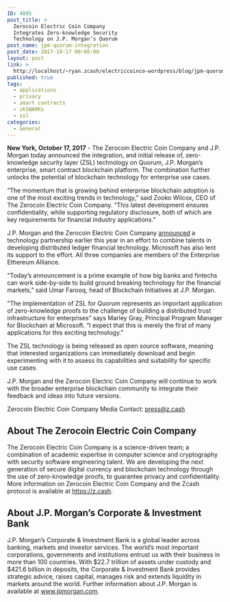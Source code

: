 ```yaml
---
ID: 4895
post_title: >
  Zerocoin Electric Coin Company
  Integrates Zero-knowledge Security
  Technology on J.P. Morgan’s Quorum
post_name: jpm-quorum-integration
post_date: 2017-10-17 00:00:00
layout: post
link: >
  http://localhost/~ryan.zcash/electriccoinco-wordpress/blog/jpm-quorum-integration/
published: true
tags:
  - applications
  - privacy
  - smart contracts
  - zkSNARKs
  - zsl
categories:
  - General
---
```

<p><strong>New York, October 17, 2017</strong> - The Zerocoin Electric Coin Company and J.P. Morgan today announced the integration, and initial release of, zero-knowledge security layer (ZSL) technology on Quorum, J.P. Morgan’s enterprise, smart contract blockchain platform. The combination further unlocks the potential of blockchain technology for enterprise use cases.</p>
<p>“The momentum that is growing behind enterprise blockchain adoption is one of the most exciting trends in technology,” said Zooko Wilcox, CEO of The Zerocoin Electric Coin Company. “This latest development ensures confidentiality, while supporting regulatory disclosure, both of which are key requirements for financial industry applications.”</p>
<p>J.P. Morgan and the Zerocoin Electric Coin Company <a class="reference external" href="/blog/zsl-quorum/">announced</a> a technology partnership earlier this year in an effort to combine talents in developing distributed ledger financial technology. Microsoft has also lent its support to the effort. All three companies are members of the Enterprise Ethereum Alliance.</p>
<p>"Today’s announcement is a prime example of how big banks and fintechs can work side-by-side to build ground breaking technology for the financial markets,” said Umar Farooq, head of Blockchain Initiatives at J.P. Morgan.</p>
<p>"The implementation of ZSL for Quorum represents an important application of zero-knowledge proofs to the challenge of building a distributed trust infrastructure for enterprises” says Marley Gray, Principal Program Manager for Blockchain at Microsoft. “I expect that this is merely the first of many applications for this exciting technology."</p>
<p>The ZSL technology is being released as open source software, meaning that interested organizations can immediately download and begin experimenting with it to assess its capabilities and suitability for specific use cases.</p>
<p>J.P. Morgan and the Zerocoin Electric Coin Company will continue to work with the broader enterprise blockchain community to integrate their feedback and ideas into future versions.</p>
<p>Zerocoin Electric Coin Company Media Contact: <a class="reference external" href="mailto:press@z.cash">press@z.cash</a></p>
<div class="section" id="about-the-zerocoin-electric-coin-company">
<h2>About The Zerocoin Electric Coin Company</h2>
<p>The Zerocoin Electric Coin Company is a science-driven team; a combination of academic expertise in computer science and cryptography with security software engineering talent. We are developing the next generation of secure digital currency and blockchain technology through the use of zero-knowledge proofs, to guarantee privacy and confidentiality. More information on Zerocoin Electric Coin Company and the Zcash protocol is available at <a class="reference external" href="https://z.cash">https://z.cash</a>.</p>
</div>
<div class="section" id="about-j-p-morgans-corporate-investment-bank">
<h2>About J.P. Morgan’s Corporate &amp; Investment Bank</h2>
<p>J.P. Morgan’s Corporate &amp; Investment Bank is a global leader across banking, markets and investor services. The world’s most important corporations, governments and institutions entrust us with their business in more than 100 countries. With $22.7 trillion of assets under custody and $421.6 billion in deposits, the Corporate &amp; Investment Bank provides strategic advice, raises capital, manages risk and extends liquidity in markets around the world.  Further information about J.P. Morgan is available at <a class="reference external" href="https://www.jpmorgan.com">www.jpmorgan.com</a>.</p>
</div>
